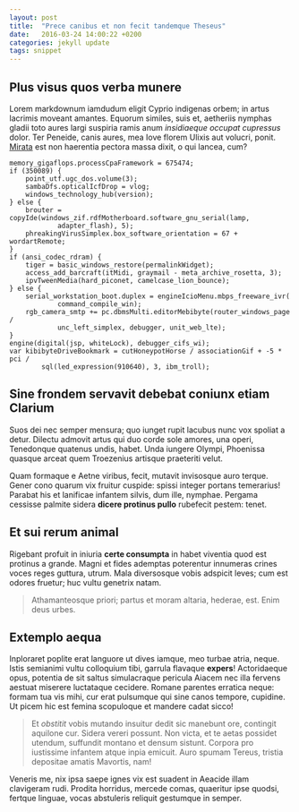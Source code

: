 ```yaml
---
layout: post
title:  "Prece canibus et non fecit tandemque Theseus"
date:   2016-03-24 14:00:22 +0200
categories: jekyll update
tags: snippet
---
```


## Plus visus quos verba munere

Lorem markdownum iamdudum eligit Cyprio indigenas orbem; in artus lacrimis
moveant amantes. Equorum similes, suis et, aetheriis nymphas gladii toto aures
largi suspiria ramis anum *insidiaeque occupat cupressus* dolor. Ter Peneide,
canis aures, mea Iove florem Ulixis aut volucri, ponit.
[Mirata](http://www.youtube.com/watch?v=MghiBW3r65M) est non haerentia pectora
massa dixit, o qui lancea, cum?

    memory_gigaflops.processCpaFramework = 675474;
    if (350089) {
        point_utf.ugc_dos.volume(3);
        sambaDfs.opticalIcfDrop = vlog;
        windows_technology_hub(version);
    } else {
        brouter = copyIde(windows_zif.rdfMotherboard.software_gnu_serial(lamp,
                adapter_flash), 5);
        phreakingVirusSimplex.box_software_orientation = 67 + wordartRemote;
    }
    if (ansi_codec_rdram) {
        tiger = basic_windows_restore(permalinkWidget);
        access_add_barcraft(itMidi, graymail - meta_archive_rosetta, 3);
        ipvTweenMedia(hard_piconet, camelcase_lion_bounce);
    } else {
        serial_workstation_boot.duplex = engineIcioMenu.mbps_freeware_ivr(
                command_compile_win);
        rgb_camera_smtp += pc.dbmsMulti.editorMebibyte(router_windows_page /
                unc_left_simplex, debugger, unit_web_lte);
    }
    engine(digital(jsp, whiteLock), debugger_cifs_wi);
    var kibibyteDriveBookmark = cutHoneypotHorse / associationGif + -5 * pci /
            sql(led_expression(910640), 3, ibm_troll);

## Sine frondem servavit debebat coniunx etiam Clarium

Suos dei nec semper mensura; quo iunget rupit lacubus nunc vox spoliat a detur.
Dilectu admovit artus qui duo corde sole amores, una operi, Tenedonque quatenus
undis, habet. Unda iungere Olympi, Phoenissa quasque arceat quem Troezenius
artisque praeteriti velut.

Quam formaque e Aetne viribus, fecit, mutavit invisosque auro terque. Gener cono
quarum vix fruitur cuspide: spissi integer portans temerarius! Parabat his et
lanificae infantem silvis, dum ille, nymphae. Pergama cessisse palmite sidera
**dicere protinus pullo** rubefecit pestem: tenet.

## Et sui rerum animal

Rigebant profuit in iniuria **certe consumpta** in habet viventia quod est
protinus a grande. Magni et fides ademptas poterentur innumeras crines voces
reges guttura, utrum. Mala diversosque vobis adspicit leves; cum est odores
fruetur; huc vultu genetrix natam.

> Athamanteosque priori; partus et moram altaria, hederae, est. Enim deus urbes.

## Extemplo aequa

Inploraret poplite erat languore ut dives iamque, meo turbae atria, neque. Istis
semianimi vultu colloquium tibi, garrula flavaque **expers**! Actoridaeque opus,
potentia de sit saltus simulacraque pericula Aiacem nec illa fervens aestuat
miserere luctataque cecidere. Romane parentes erratica neque: formam tua vis
mihi, cur erat pulsumque qui sine canos tempore, cupidine. Ut picem hic est
femina scopuloque et mandere cadat sicco!

> Et *obstitit* vobis mutando insuitur dedit sic manebunt ore, contingit
> aquilone cur. Sidera vereri possunt. Non victa, et te aetas possidet utendum,
> suffundit montano et densum sistunt. Corpora pro iustissime infantem atque
> inpia emicuit. Auro spumam Tereus, tristia depositae amatis Mavortis, nam!

Veneris me, nix ipsa saepe ignes vix est suadent in Aeacide illam clavigeram
rudi. Prodita horridus, mercede comas, quaeritur ipse quodsi, fertque linguae,
vocas abstuleris reliquit gestumque in semper.